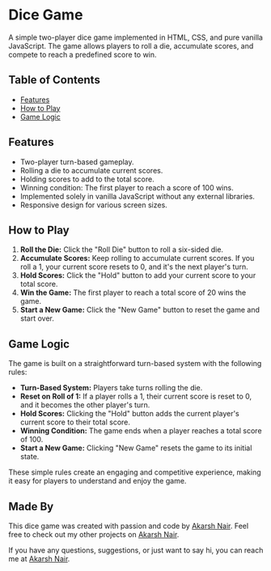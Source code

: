 # Dice Game

A simple two-player dice game implemented in HTML, CSS, and pure vanilla JavaScript. The game allows players to roll a die, accumulate scores, and compete to reach a predefined score to win.

## Table of Contents

- [Features](#features)
- [How to Play](#how-to-play)
- [Game Logic](#game-logic)

## Features

- Two-player turn-based gameplay.
- Rolling a die to accumulate current scores.
- Holding scores to add to the total score.
- Winning condition: The first player to reach a score of 100 wins.
- Implemented solely in vanilla JavaScript without any external libraries.
- Responsive design for various screen sizes.

## How to Play

1. **Roll the Die:** Click the "Roll Die" button to roll a six-sided die.
2. **Accumulate Scores:** Keep rolling to accumulate current scores. If you roll a 1, your current score resets to 0, and it's the next player's turn.
3. **Hold Scores:** Click the "Hold" button to add your current score to your total score.
4. **Win the Game:** The first player to reach a total score of 20 wins the game.
5. **Start a New Game:** Click the "New Game" button to reset the game and start over.

## Game Logic

The game is built on a straightforward turn-based system with the following rules:

- **Turn-Based System:** Players take turns rolling the die.
- **Reset on Roll of 1:** If a player rolls a 1, their current score is reset to 0, and it becomes the other player's turn.
- **Hold Scores:** Clicking the "Hold" button adds the current player's current score to their total score.
- **Winning Condition:** The game ends when a player reaches a total score of 100.
- **Start a New Game:** Clicking "New Game" resets the game to its initial state.

These simple rules create an engaging and competitive experience, making it easy for players to understand and enjoy the game.

## Made By

This dice game was created with passion and code by [Akarsh Nair](https://github.com/akarshnair007). Feel free to check out my other projects on [Akarsh Nair](https://github.com/akarshnair007).

If you have any questions, suggestions, or just want to say hi, you can reach me at [Akarsh Nair](akarshnair007@gmail.com).

